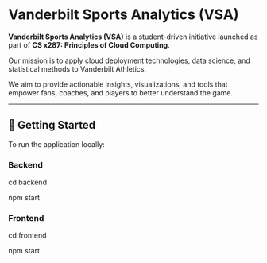 # Vanderbilt Sports Analytics (VSA)

**Vanderbilt Sports Analytics (VSA)** is a student-driven initiative launched as part of **CS x287: Principles of Cloud Computing**.

Our mission is to apply cloud deployment technologies, data science, and statistical methods to Vanderbilt Athletics.

We aim to provide actionable insights, visualizations, and tools that empower fans, coaches, and players to better understand the game.

---

## 🚀 Getting Started

To run the application locally:

### Backend
cd backend

npm start

### Frontend
cd frontend

npm start
